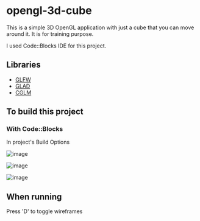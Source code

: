# opengl-3d-cube
This is a simple 3D OpenGL application with just a cube that you can move around it. It is for training purpose.

I used Code::Blocks IDE for this project.

## Libraries
- [GLFW](https://www.glfw.org/)
- [GLAD](https://glad.dav1d.de/)
- [CGLM](https://cglm.readthedocs.io/en/latest/)

## To build this project
### With Code::Blocks
In project's Build Options

![image](https://github.com/eliferd/opengl-3d-cube/assets/1537036/0731dfde-a026-4ac7-846d-154d157bcb4b)

![image](https://github.com/eliferd/opengl-3d-cube/assets/1537036/b6ac6c33-f878-4638-ba2a-5dfb0910a2dd)

![image](https://github.com/eliferd/opengl-3d-cube/assets/1537036/e4e885c7-eb5b-42bd-881f-15a979b63645)

## When running
Press 'D' to toggle wireframes
